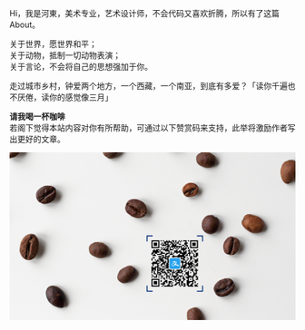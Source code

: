 Hi，我是河東，美术专业，艺术设计师，不会代码又喜欢折腾，所以有了这篇 About。

关于世界，愿世界和平；\
关于动物，抵制一切动物表演；\
关于言论，不会将自己的思想强加于你。

走过城市乡村，钟爱两个地方，一个西藏，一个南亚，到底有多爱？「读你千遍也不厌倦，读你的感觉像三月」

**请我喝一杯咖啡**\
若阁下觉得本站内容对你有所帮助，可通过以下赞赏码来支持，此举将激励作者写出更好的文章。

![](/img/alipay.jpeg)

